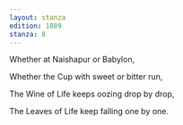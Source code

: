 ```yaml
---
layout: stanza
edition: 1889
stanza: 8
---
```


Whether at Naishapur or Babylon,

Whether the Cup with sweet or bitter run,

The Wine of Life keeps oozing drop by drop,

The Leaves of Life keep falling one by one.